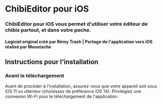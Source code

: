 # ChibiEditor pour iOS

### ChibiEditor pour iOS vous permet d'utiliser votre éditeur de chibis partout, et dans votre poche.

#### Logiciel original créé par Rémy Trash | Portage de l'application vers iOS réalisé par Moustache

## Instructions pour l'installation

### Avant le téléchargement

Avant de procéder à l'installation, assurez-vous que votre appareil soit sous iOS 11 ou ultérieur (choisissez de préférence iOS 14). Privilégiez une connexion Wi-Fi pour le téléchargement de l'application.

